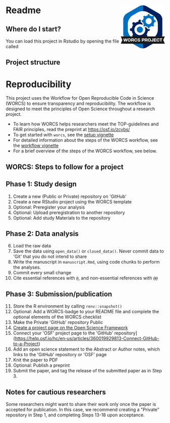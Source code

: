 # Readme <a href='https://osf.io/zcvbs/'><img src='worcs_badge.png' align="right" height="139" /></a>

<!-- Please add a brief introduction to explain what the project is about    -->

## Where do I start?

You can load this project in Rstudio by opening the file called 

## Project structure

<!--  You can add rows to this table, using "|" to separate columns.         -->

<!--  You can consider adding the following to this file:                    -->
<!--  * A citation reference for your project                                -->
<!--  * Contact information for questions/comments                           -->
<!--  * How people can offer to contribute to the project                    -->
<!--  * A contributor code of conduct, https://www.contributor-covenant.org/ -->

# Reproducibility

This project uses the Workflow for Open Reproducible Code in Science (WORCS) to
ensure transparency and reproducibility. The workflow is designed to meet the
principles of Open Science throughout a research project. 

* To learn how WORCS helps researchers meet the TOP-guidelines and FAIR principles, read the preprint at https://osf.io/zcvbs/
* To get started with `worcs`, see the [setup vignette](https://cjvanlissa.github.io/worcs/articles/setup.html)
* For detailed information about the steps of the WORCS workflow, see the [workflow vignette](https://cjvanlissa.github.io/worcs/articles/workflow.html)
* For a brief overview of the steps of the WORCS workflow, see below.

## WORCS: Steps to follow for a project

## Phase 1: Study design

1. Create a new (Public or Private) repository on 'GitHub'
2. Create a new RStudio project using the WORCS template
3. Optional: Preregister your analysis
4. Optional: Upload preregistration to another repository
5. Optional: Add study Materials to the repository

## Phase 2: Data analysis

6. Load the raw data
7. Save the data using `open_data()` or `closed_data()`. Never commit data to 'Git' that you do not intend to share
8. Write the manuscript in `manuscript.Rmd`, using code chunks to perform the analyses.
9. Commit every small change
10. Cite essential references with `@`, and non-essential references with `@@`

## Phase 3: Submission/publication

11. Store the R environment by calling `renv::snapshot()`
12. Optional: Add a WORCS-badge to your README file and complete the optional elements of the WORCS checklist
13. Make the Private 'GitHub' repository Public
14. [Create a project page on the Open Science Framework](https://help.osf.io/hc/en-us/articles/360019737594-Create-a-Project)
15. Connect your 'OSF' project page to the 'GitHub' repository](https://help.osf.io/hc/en-us/articles/360019929813-Connect-GitHub-to-a-Project)
16. Add an open science statement to the Abstract or Author notes, which links to the 'GitHub' repository or 'OSF' page
17. Knit the paper to PDF
18. Optional: Publish a preprint
19. Submit the paper, and tag the release of the submitted paper as in Step 3.

## Notes for cautious researchers

Some researchers might want to share their work only once the paper is accepted for publication. In this case, we recommend creating a "Private" repository in Step 1, and completing Steps 13-18 upon acceptance.
